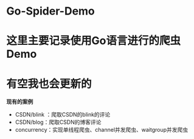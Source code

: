 # Go-Spider-Demo

# 这里主要记录使用Go语言进行的爬虫Demo
# 有空我也会更新的

**现有的案例** 

- CSDN/blink ：爬取CSDN的blink的评论
- CSDN/blog：爬取CSDN的博客评论
- concurrency：实现单线程爬虫、channel并发爬虫、waitgroup并发爬虫
